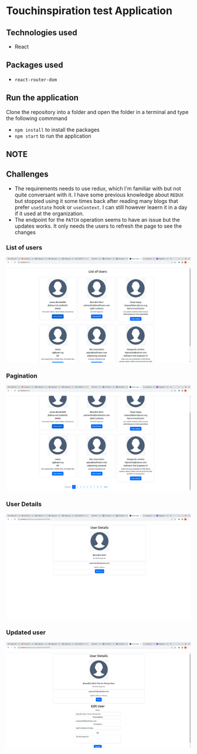 # Touchinspiration test Application
## Technologies used 
- React

## Packages used 
- `react-router-dom` 
## Run the application
 Clone the repository into a folder and open the folder in a terminal and type the following commmand 
 - `npm install` to install the packages 
 - `npm start` to run the application 

 ## NOTE
 ## Challenges
- The requirements needs to use redux, which I'm familiar with but not quite conversant with it. I have some previous knowledge about `REDUX` but stopped using it some times back after reading many blogs that prefer `useState` hook or `useContext`. I can still however leaern it in a day if it used at the organization.
- The endpoint for the `PATCH` operation seems to have an issue but the updates works. It only needs the users to refresh the page to see the changes
### List of users
![Users](./src/images/users.png)
### Pagination
![Pagination](./src/images/pagination.png)
### User Details
![User Details](./src/images/user_details.png)
### Updated user
![Updated User](./src/images/updated_user.png)
